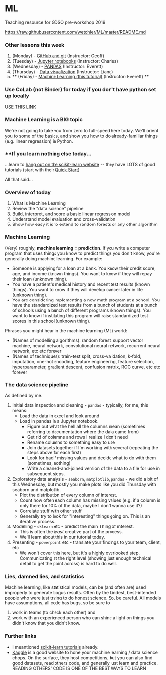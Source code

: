 # ML
Teaching resource for GDSO pre-workshop 2019

https://raw.githubusercontent.com/wetchler/ML/master/README.md

### Other lessons this week
1. (Monday) - [GitHub and git](https://github.com/geoffbacon/collaboration) (Instructor: Geoff)
1. (Tuesday) - [Jupyter notebooks](https://github.com/charlesfrye/DSW2018-tutorials/tree/master/JupyterNotebookForGreatGood) (Instructor: Charles)
1. (Wednesday) - [PANDAS](https://github.com/wetchler/pandas) (Instructor: Everett)
1. (Thursday) - [Data visualization](https://github.com/lchen23/GDSO_workshop) (Instructor: Liang)
1. ** (Friday) - [Machine Learning (this tutorial)](https://github.com/wetchler/ML) (Instructor: Everett) **

### Use CoLab (not Binder) for today if you don't have python set up locally
[USE THIS LINK](http://colab.research.google.com/github/wetchler/ML/blob/master/workbook.ipynb)

### Machine Learning is a BIG topic

We're not going to take you from zero to full-speed here today. We'll orient you to some of the basics, and show you how to do already-familiar things (e.g. linear regression) in Python.

### **If you learn nothing else today...

...learn to [hang out on the scikit-learn website](https://scikit-learn.org/stable/documentation.html) -- they have LOTS of good tutorials (start with their [Quick Start](https://scikit-learn.org/stable/tutorial/basic/tutorial.html))

All that said...

### Overview of today

1. What is Machine Learning
1. Review the "data science" pipeline
1. Build, interpret, and score a basic linear regression model
1. Understand model evaluation and cross-validation
1. Show how easy it is to extend to random forests or any other algorithm

### Machine Learning

(Very) roughly, **machine learning = prediction**. If you write a computer program that uses things you know to predict things you don't know, you're generally doing machine learning. For example:
* Someone is applying for a loan at a bank. You know their credit score, age, and income (known things). You want to know if they will repay their loan (unknown thing).
* You have a patient's medical history and recent test results (known things). You want to know if they will develop cancer later in life (unknown thing).
* You are considering implementing a new math program at a school. You have the standardized test results from a bunch of students at a bunch of schools using a bunch of different programs (known things). You want to know if instituting this program will raise standardized test scores in this school (unknown thing).

Phrases you might hear in the machine learning (ML) world:
- (Names of modelling algorithms): random forest, support vector machine, neural network, convolutional neural network, recurrent neural network, etc etc forever
- (Names of techniques): train-test split, cross-validation, k-fold, imputation, one-hot encoding, feature engineering, feature selection, hyperparameter, gradient descent, confusion matrix, ROC curve, etc etc forever

### The data science pipeline

As defined by me.

1. Initial data inspection and cleaning - `pandas` - typically, for me, this means:
   - Load the data in excel and look around
   - Load in pandas in a Jupyter notebook.
     - Figure out what the hell all the columns mean (sometimes referring to documentation where the data came from)
     - Get rid of columns and rows I realize I don't need
     - Rename columns to something easy to use
     - Join datasets together if I'm working with several (repeating the steps above for each first)
     - Look for bad / missing values and decide what to do with them (sometimes, nothing)
     - Write a cleaned-and-joined version of the data to a file for use in subsequent steps.
1. Exploratory data analysis - `seaborn`, `matplotlib`, `pandas` - we did a bit of this Wednesday, but mostly you make plots like you did Thursday with seaborn and matplotlib.
    - Plot the distribution of every column of interest.
    - Count how often each column has missing values (e.g. if a column is only there for 10% of the data, maybe I don't wanna use it?)
    - Correlate stuff with other stuff
    - Generally try to look for "interesting" things going on. This is an iterative process.
1. Modelling - `sklearn` etc - predict the main Thing of interest.
   - This is often the _least_ creative part of the process.
   - We'll learn about this in our tutorial today.
1. Presenting - `powerpoint` etc - translate your findings to your team, client, etc
   - We won't cover this here, but it's a highly overlooked step. Communicating at the right level (showing just enough technical detail to get the point across) is hard to do well.

### Lies, damned lies, and statistics

Machine learning, like statistical models, can be (and often are) used improperly to generate bogus results. Often by the kindest, best-intended people who were just trying to do honest science. So, be careful. All models have assumptions, all code has bugs, so be sure to
1. work in teams (to check each other) and
2. work with an experienced person who can shine a light on things you didn't know that you didn't know.

### Further links
* I meantioned [scikit-learn tutorials](https://scikit-learn.org/stable/documentation.html) already.
* [Kaggle](https://www.kaggle.com) is a good website to hone your machine learning / data science chops. On the surface, they host competitions, but you can also find good datasets, read others code, and generally just learn and practice. READING OTHERS' CODE IS ONE OF THE BEST WAYS TO LEARN
